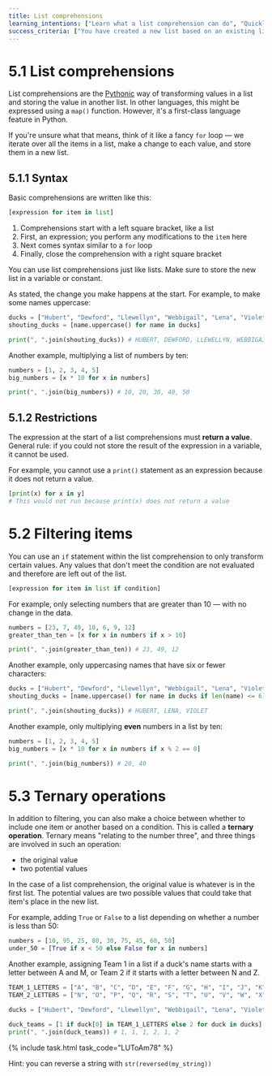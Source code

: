 ```yaml
---
title: List comprehensions
learning_intentions: ["Learn what a list comprehension can do", "Quickly create a new list based on an existing list using a comprehension", "Transform the values in a list and store them in a new list"]
success_criteria: ["You have created a new list based on an existing list using a comprehension", "You have transformed values in a list using a comprehension"]
---
```


# 5.1 List comprehensions

List comprehensions are the [Pythonic](https://realpython.com/learning-paths/writing-pythonic-code/) way of transforming values in a list and storing the value in another list. In other languages, this might be expressed using a ``map()`` function. However, it's a first-class language feature in Python.

If you're unsure what that means, think of it like a fancy ``for`` loop — we iterate over all the items in a list, make a change to each value, and store them in a new list.

## 5.1.1 Syntax

Basic comprehensions are written like this:

```python
[expression for item in list]
```

1. Comprehensions start with a left square bracket, like a list
2. First, an expression; you perform any modifications to the ``item`` here
3. Next comes syntax similar to a ``for`` loop
4. Finally, close the comprehension with a right square bracket

You can use list comprehensions just like lists. Make sure to store the new list in a variable or constant.

As stated, the change you make happens at the start. For example, to make some names uppercase:

```python
ducks = ["Hubert", "Dewford", "Llewellyn", "Webbigail", "Lena", "Violet"]
shouting_ducks = [name.uppercase() for name in ducks]

print(", ".join(shouting_ducks)) # HUBERT, DEWFORD, LLEWELLYN, WEBBIGAIL, LENA, VIOLET
```

Another example, multiplying a list of numbers by ten:

```python
numbers = [1, 2, 3, 4, 5]
big_numbers = [x * 10 for x in numbers]

print(", ".join(big_numbers)) # 10, 20, 30, 40, 50
```

## 5.1.2 Restrictions

The expression at the start of a list comprehensions must **return a value**. General rule: if you could not store the result of the expression in a variable, it cannot be used.

For example, you cannot use a ``print()`` statement as an expression because it does not return a value. 

```python
[print(x) for x in y]
# This would not run because print(x) does not return a value
```

# 5.2 Filtering items

You can use an ``if`` statement within the list comprehension to only transform certain values. Any values that don't meet the condition are not evaluated and therefore are left out of the list.

```python
[expression for item in list if condition]
```

For example, only selecting numbers that are greater than 10 — with no change in the data.

```python
numbers = [23, 7, 49, 10, 6, 9, 12]
greater_than_ten = [x for x in numbers if x > 10]

print(", ".join(greater_than_ten)) # 23, 49, 12
```

Another example, only uppercasing names that have six or fewer characters:

```python
ducks = ["Hubert", "Dewford", "Llewellyn", "Webbigail", "Lena", "Violet"]
shouting_ducks = [name.uppercase() for name in ducks if len(name) <= 6]

print(", ".join(shouting_ducks)) # HUBERT, LENA, VIOLET
```

Another example, only multiplying **even** numbers in a list by ten:

```python
numbers = [1, 2, 3, 4, 5]
big_numbers = [x * 10 for x in numbers if x % 2 == 0]

print(", ".join(big_numbers)) # 20, 40
```

# 5.3 Ternary operations

In addition to filtering, you can also make a choice between whether to include one item or another based on a condition. This is called a **ternary operation**. Ternary means "relating to the number three", and three things are involved in such an operation:

- the original value
- two potential values

In the case of a list comprehension, the original value is whatever is in the first list. The potential values are two possible values that could take that item's place in the new list.

For example, adding ``True`` or ``False`` to a list depending on whether a number is less than 50:

```python
numbers = [10, 95, 25, 80, 30, 75, 45, 60, 50]
under_50 = [True if x < 50 else False for x in numbers]
```

Another example, assigning Team 1 in a list if a duck's name starts with a letter between A and M, or Team 2 if it starts with a letter between N and Z.

```python
TEAM_1_LETTERS = ["A", "B", "C", "D", "E", "F", "G", "H", "I", "J", "K", "L", "M"]
TEAM_2_LETTERS = ["N", "O", "P", "Q", "R", "S", "T", "U", "V", "W", "X", "Y", "Z"]

ducks = ["Hubert", "Dewford", "Llewellyn", "Webbigail", "Lena", "Violet"]

duck_teams = [1 if duck[0] in TEAM_1_LETTERS else 2 for duck in ducks]
print(", ".join(duck_teams)) # 1, 1, 1, 2, 1, 2
```

{% include task.html task_code="LUToAm78" %}

Hint: you can reverse a string with ``str(reversed(my_string))``